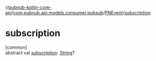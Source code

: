 //[pubnub-kotlin-core-api](../../../index.md)/[com.pubnub.api.models.consumer.pubsub](../index.md)/[PNEvent](index.md)/[subscription](subscription.md)

# subscription

[common]\
abstract val [subscription](subscription.md): [String](https://kotlinlang.org/api/latest/jvm/stdlib/kotlin-stdlib/kotlin/-string/index.html)?
